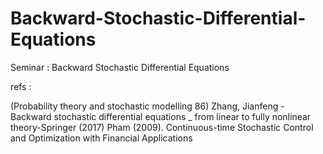# Backward-Stochastic-Differential-Equations

Seminar : Backward Stochastic Differential Equations

refs :

(Probability theory and stochastic modelling 86) Zhang, Jianfeng - Backward stochastic differential equations _ from linear to fully nonlinear theory-Springer (2017)
Pham (2009). Continuous-time Stochastic Control and Optimization with Financial Applications
